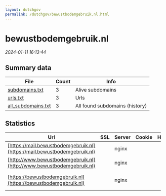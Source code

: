 ```yaml
---
layout: dutchgov
permalink: /dutchgov/bewustbodemgebruik.nl.html
---
```



# bewustbodemgebruik.nl
*2024-01-11 16:13:44*
## Summary data


| File       | Count | Info |
|------------|-------|------|
|[subdomains.txt](/data/bewustbodemgebruik.nl/subdomains.txt)|3|Alive subdomains|
|[urls.txt](/data/bewustbodemgebruik.nl/urls.txt)|3|Urls|
|[all_subdomains.txt](/data/bewustbodemgebruik.nl/all_subdomains.txt)|3|All found subdomains (history)|


## Statistics


| Url | SSL | Server | Cookie | HSTS | CSP | XFO | XXP | RP | Tech |Title |
|------------|-------|------|------|------|------|------|------|------|------|------|
|[https://mail.bewustbodemgebruik.nl](https://mail.bewustbodemgebruik.nl)| |nginx| | | | | | :white_check_mark: |Nginx|This is the defa...|
|[http://www.bewustbodemgebruik.nl](http://www.bewustbodemgebruik.nl)| |nginx| | | | | :white_check_mark: | :white_check_mark: |Nginx SiteGround||
|[https://bewustbodemgebruik.nl](https://bewustbodemgebruik.nl)| |nginx| | | | | :white_check_mark: | :white_check_mark: |MySQL Nginx PHP WordPress|Bewust Bodemgebr...|